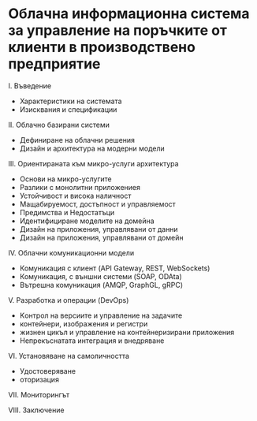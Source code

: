 # Облачна информационна система за управление на поръчките от клиенти в производствено предприятие

I. Въведение
- Характеристики на системата
- Изисквания и спецификации

II. Облачно базирани системи
 - Дефиниране на облачни решения
 - Дизайн и архитектура на модерни модели

III. Ориентираната към микро-услуги архитектура
- Основи на микро-услугите
- Разлики с монолитни приложениея 
- Устойчивост и висока наличност
- Мащабируемост, достъпност и управляемост
- Предимства и Недостатъци
- Идентифициране моделите на домейна
- Дизайн на приложения, управлявани от данни
- Дизайн на приложения, управлявани от домейн 

IV. Облачни комуникационни модели
- Комуникация с клиент (API Gateway, REST, WebSockets)
- Комуникация, с външни системи  (SOAP, ODAta)
- Вътрешна комуникация (AMQP, GraphGL, gRPC) 

V. Pазработка и операции (DevOps)
- Kонтрол на версиите и управление на задачите
- контейнери, изображения и регистри
- жизнен цикъл и управление на контейнеризирани приложения
- Непрекъснатата интеграция и внедряване 

VI. Установяване на самоличността
 - Удостоверяване
 - оторизация

VII. Мониторингът

VIII. Заключение 
